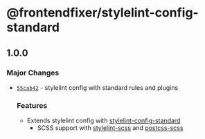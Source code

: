 # @frontendfixer/stylelint-config-standard

## 1.0.0

### Major Changes

- [`55cab42`](https://github.com/frontendfixer/-frontendfixer-stylelint-config-standard/commit/55cab42f506e7f3cbc6a4b495b6f1cf478991f40) - stylelint config with standard rules and plugins

  ### Features

  - Extends stylelint config with [stylelint-config-standard](https://github.com/stylelint/stylelint-config-standard)
    - SCSS support with [stylelint-scss](https://github.com/stylelint-scss/stylelint-scss) and [postcss-scss](https://github.com/postcss/postcss-scss)
